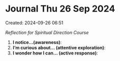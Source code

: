 # Journal Thu 26 Sep 2024
Created: 2024-09-26 06:51

*Reflection for Spiritual Direction Course*

1. **I notice…(awareness)**:
2. **I’m curious about… (attentive exploration)**:
3. **I wonder how I can… (active response)**:

